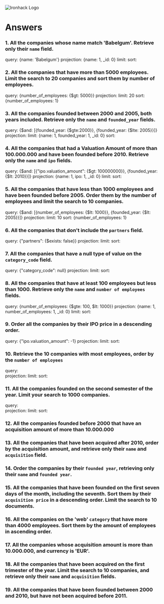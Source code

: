 ![Ironhack Logo](https://i.imgur.com/1QgrNNw.png)

# Answers

### 1. All the companies whose name match 'Babelgum'. Retrieve only their `name` field.

<!-- Your Code Goes Here -->
query: {name: 'Babelgum'}
projection: {name: 1, _id: 0}
limit: 
sort:

### 2. All the companies that have more than 5000 employees. Limit the search to 20 companies and sort them by **number of employees**.

<!-- Your Code Goes Here -->
query: {number_of_employees: {$gt: 5000}}
projection:
limit: 20
sort: {number_of_employees: 1}
### 3. All the companies founded between 2000 and 2005, both years included. Retrieve only the `name` and `founded_year` fields.

<!-- Your Code Goes Here -->
query:  {$and: [{founded_year: {$gte:2000}}, {founded_year: {$lte: 2005}}]}
projection:
limit: {name: 1, founded_year: 1, _id: 0}
sort:
### 4. All the companies that had a Valuation Amount of more than 100.000.000 and have been founded before 2010. Retrieve only the `name` and `ipo` fields.

<!-- Your Code Goes Here -->
query:   {$and: [{"ipo.valuation_amount": {$gt: 100000000}}, {founded_year: {$lt: 2010}}]}
projection: {name: 1, ipo: 1, _id: 0}
limit:
sort:
### 5. All the companies that have less than 1000 employees and have been founded before 2005. Order them by the number of employees and limit the search to 10 companies.

<!-- Your Code Goes Here -->
query: {$and: [{number_of_employees: {$lt: 1000}}, {founded_year: {$lt: 2005}}]}
projection:
limit: 10
sort: {number_of_employees: 1}

### 6. All the companies that don't include the `partners` field.

<!-- Your Code Goes Here -->
query: {"partners": {$exists: false}}
projection:
limit:
sort:
### 7. All the companies that have a null type of value on the `category_code` field.

<!-- Your Code Goes Here -->
query:  {"category_code": null}
projection:
limit:
sort:
### 8. All the companies that have at least 100 employees but less than 1000. Retrieve only the `name` and `number of employees` fields.

<!-- Your Code Goes Here -->
query:  {number_of_employees: {$gte: 100, $lt: 1000}}
projection:  {name: 1, number_of_employees: 1, _id: 0}
limit:
sort:
### 9. Order all the companies by their IPO price in a descending order.

<!-- Your Code Goes Here -->
query: {"ipo.valuation_amount": -1}
projection:
limit:
sort:
### 10. Retrieve the 10 companies with most employees, order by the `number of employees`
query:  
projection:
limit:
sort:
<!-- Your Code Goes Here -->

### 11. All the companies founded on the second semester of the year. Limit your search to 1000 companies.

<!-- Your Code Goes Here -->
query:  
projection:
limit:
sort:
### 12. All the companies founded before 2000 that have an acquisition amount of more than 10.000.000

<!-- Your Code Goes Here -->

### 13. All the companies that have been acquired after 2010, order by the acquisition amount, and retrieve only their `name` and `acquisition` field.

<!-- Your Code Goes Here -->

### 14. Order the companies by their `founded year`, retrieving only their `name` and `founded year`.

<!-- Your Code Goes Here -->

### 15. All the companies that have been founded on the first seven days of the month, including the seventh. Sort them by their `acquisition price` in a descending order. Limit the search to 10 documents.

<!-- Your Code Goes Here -->

### 16. All the companies on the 'web' `category` that have more than 4000 employees. Sort them by the amount of employees in ascending order.

<!-- Your Code Goes Here -->

### 17. All the companies whose acquisition amount is more than 10.000.000, and currency is 'EUR'.

<!-- Your Code Goes Here -->

### 18. All the companies that have been acquired on the first trimester of the year. Limit the search to 10 companies, and retrieve only their `name` and `acquisition` fields.

<!-- Your Code Goes Here -->

### 19. All the companies that have been founded between 2000 and 2010, but have not been acquired before 2011.

<!-- Your Code Goes Here -->
